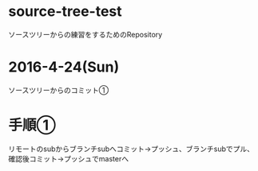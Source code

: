 # source-tree-test
ソースツリーからの練習をするためのRepository

# 2016-4-24(Sun)
ソースツリーからのコミット①

# 手順①
リモートのsubからブランチsubへコミット→プッシュ、ブランチsubでプル、確認後コミット→プッシュでmasterへ